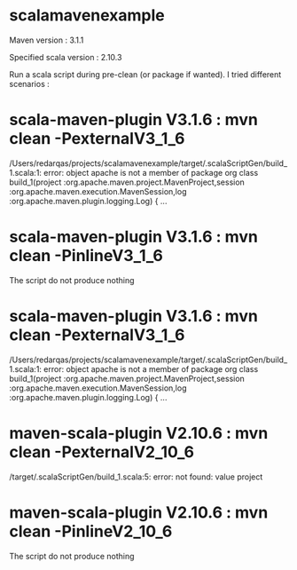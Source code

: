 scalamavenexample
=================

Maven version : 3.1.1

Specified scala version : 2.10.3

Run a scala script during pre-clean (or package if wanted). I tried different scenarios :

# scala-maven-plugin V3.1.6 : mvn clean -PexternalV3_1_6

/Users/redarqas/projects/scalamavenexample/target/.scalaScriptGen/build_1.scala:1: error: object apache is not a member of package org
class build_1(project :org.apache.maven.project.MavenProject,session :org.apache.maven.execution.MavenSession,log :org.apache.maven.plugin.logging.Log) {
...

# scala-maven-plugin V3.1.6 : mvn clean -PinlineV3_1_6

The script do not produce nothing 

# scala-maven-plugin V3.1.6 : mvn clean -PexternalV3_1_6

/Users/redarqas/projects/scalamavenexample/target/.scalaScriptGen/build_1.scala:1: error: object apache is not a member of package org
class build_1(project :org.apache.maven.project.MavenProject,session :org.apache.maven.execution.MavenSession,log :org.apache.maven.plugin.logging.Log) {
...

# maven-scala-plugin V2.10.6 : mvn clean -PexternalV2_10_6

/target/.scalaScriptGen/build_1.scala:5: error: not found: value project

# maven-scala-plugin V2.10.6 : mvn clean -PinlineV2_10_6

The script do not produce nothing 
